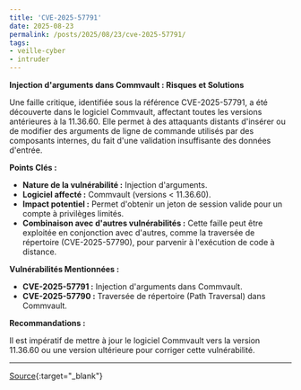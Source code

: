 ```yaml
---
title: 'CVE-2025-57791'
date: 2025-08-23
permalink: /posts/2025/08/23/cve-2025-57791/
tags:
- veille-cyber
- intruder
---
```

**Injection d'arguments dans Commvault : Risques et Solutions**

Une faille critique, identifiée sous la référence CVE-2025-57791, a été découverte dans le logiciel Commvault, affectant toutes les versions antérieures à la 11.36.60. Elle permet à des attaquants distants d'insérer ou de modifier des arguments de ligne de commande utilisés par des composants internes, du fait d'une validation insuffisante des données d'entrée.

**Points Clés :**

*   **Nature de la vulnérabilité :** Injection d'arguments.
*   **Logiciel affecté :** Commvault (versions < 11.36.60).
*   **Impact potentiel :** Permet d'obtenir un jeton de session valide pour un compte à privilèges limités.
*   **Combinaison avec d'autres vulnérabilités :** Cette faille peut être exploitée en conjonction avec d'autres, comme la traversée de répertoire (CVE-2025-57790), pour parvenir à l'exécution de code à distance.

**Vulnérabilités Mentionnées :**

*   **CVE-2025-57791 :** Injection d'arguments dans Commvault.
*   **CVE-2025-57790 :** Traversée de répertoire (Path Traversal) dans Commvault.

**Recommandations :**

Il est impératif de mettre à jour le logiciel Commvault vers la version 11.36.60 ou une version ultérieure pour corriger cette vulnérabilité.

---
[Source](https://cvemon.intruder.io/cves/CVE-2025-57791){:target="_blank"}
